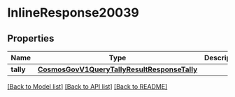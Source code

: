 # InlineResponse20039

## Properties
Name | Type | Description | Notes
------------ | ------------- | ------------- | -------------
**tally** | [**CosmosGovV1QueryTallyResultResponseTally**](CosmosGovV1QueryTallyResultResponseTally.md) |  | [optional] 

[[Back to Model list]](../README.md#documentation-for-models) [[Back to API list]](../README.md#documentation-for-api-endpoints) [[Back to README]](../README.md)

